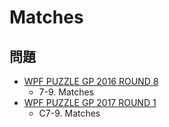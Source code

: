 # Matches

## 問題
- [WPF PUZZLE GP 2016 ROUND 8](../questions/wpfpgp2016-8.md)
	- 7-9. Matches
- [WPF PUZZLE GP 2017 ROUND 1](../questions/wpfpgp2017-1.md)
	- C7-9. Matches

